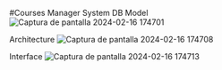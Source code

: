 #Courses Manager System
DB Model
![Captura de pantalla 2024-02-16 174701](https://github.com/JohamElias/CoursesSystem/assets/104042919/35344e20-8e40-41c9-af85-262ca052082f)

Architecture
![Captura de pantalla 2024-02-16 174708](https://github.com/JohamElias/CoursesSystem/assets/104042919/2ea06908-5699-4a95-96ba-574c91d5ded2)

Interface
![Captura de pantalla 2024-02-16 174713](https://github.com/JohamElias/CoursesSystem/assets/104042919/d86633ac-c91e-4317-8653-bd257d87d8d3)

